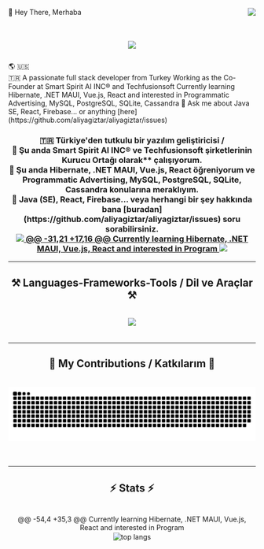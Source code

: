 👋 Hey There, Merhaba
<img align="right" src="https://visitor-badge.laobi.icu/badge?page_id=aliyagiztar.aliyagiztar" />
<h1 align="center">
    <img src="https://readme-typing-svg.herokuapp.com/?font=Righteous&size=35&center=true&vCenter=true&width=500&height=70&duration=4000&lines=Hi+There!+👋;+Merhaba!+👋;+I'm+Ali+Yağız+Tar!;+Ben+Ali+Yağız+Tar!;" />
</h1>
🌎 🇺🇸
<br/>
🇹🇷 A passionate full stack developer from Turkey</h3>
Working as the Co-Founder at Smart Spirit AI INC® and Techfusionsoft
Currently learning Hibernate, .NET MAUI, Vue.js, React and interested in Programmatic Advertising, MySQL, PostgreSQL, SQLite, Cassandra
 💬 Ask me about Java SE, React, Firebase... or anything [here](https://github.com/aliyagiztar/aliyagiztar/issues)
<br/>
<h3 align="center">🇹🇷 Türkiye'den tutkulu bir yazılım geliştiricisi / 
<br/>
<div align="center">
 🔭 Şu anda Smart Spirit AI INC® ve Techfusionsoft şirketlerinin Kurucu Ortağı olarak** çalışıyorum.
<br/>
 🌱 Şu anda Hibernate, .NET MAUI, Vue.js, React öğreniyorum ve Programmatic Advertising, MySQL, PostgreSQL, SQLite, Cassandra konularına meraklıyım.
<br/>
 💬 Java (SE), React, Firebase... veya herhangi bir şey hakkında bana [buradan](https://github.com/aliyagiztar/aliyagiztar/issues) soru sorabilirsiniz.
<br/>
</div>
<div align="center">
  <a href="mailto:aliyagiz.tar@gmail.com">
    <img src="https://img.shields.io/badge/Gmail-333333?style=for-the-badge&logo=gmail&logoColor=red" />
	@@ -31,21 +17,16 @@ Currently learning Hibernate, .NET MAUI, Vue.js, React and interested in Program
     <img src="https://img.shields.io/badge/Portfolio-FF5722?style=for-the-badge&logo=todoist&logoColor=white" target="_blank" />
  </a>
</div>
<hr/>
<h2 align="center">⚒️ Languages-Frameworks-Tools / Dil ve Araçlar ⚒️</h2>
<br/>
<div align="center">
    <img src="https://skillicons.dev/icons?i=java,javascript,csharp,nodejs,python,dotnet,react,html,css,mongodb,git,ml,mysql,postgres,sqlite,cassandra" />
</div>
<br/>
<hr/>
<div align="center">
  <h2>🐍 My Contributions / Katkılarım 🐍</h2>
  <br>
    <img alt="snake eating my contributions" src="https://raw.githubusercontent.com/salesp07/salesp07/output/github-contribution-grid-snake.svg" />
<br/><br/><br/>
</div>
<hr/>
<h2 align="center">⚡ Stats ⚡</h2>
<br/>
<div align=center>
	@@ -54,4 +35,3 @@ Currently learning Hibernate, .NET MAUI, Vue.js, React and interested in Program
  <br/>
  <img width=325 align="center" src="https://github-readme-stats.vercel.app/api/top-langs/?username=aliyagiztar&hide=HTML&langs_count=8&layout=compact&theme=react&border_radius=10&size_weight=0.5&count_weight=0.5" alt="top langs" />
</div>
<br/><br/>
